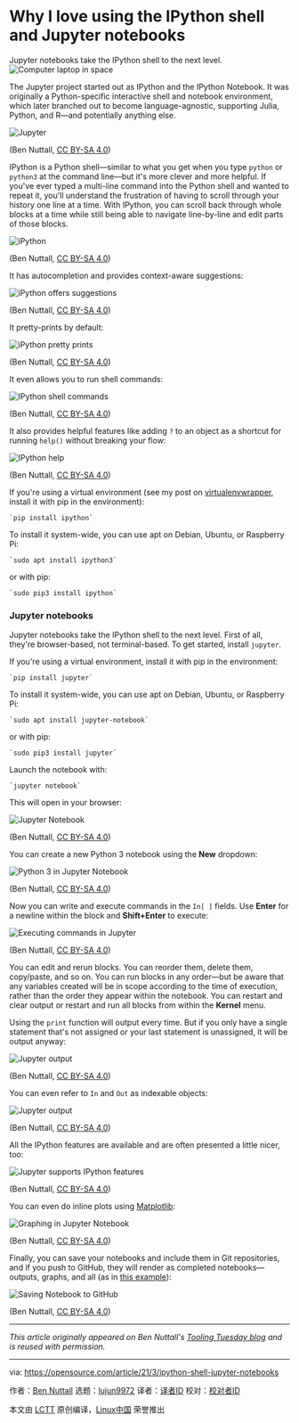 [#]: subject: (Why I love using the IPython shell and Jupyter notebooks)
[#]: via: (https://opensource.com/article/21/3/ipython-shell-jupyter-notebooks)
[#]: author: (Ben Nuttall https://opensource.com/users/bennuttall)
[#]: collector: (lujun9972)
[#]: translator: (geekpi)
[#]: reviewer: ( )
[#]: publisher: ( )
[#]: url: ( )

Why I love using the IPython shell and Jupyter notebooks
======
Jupyter notebooks take the IPython shell to the next level.
![Computer laptop in space][1]

The Jupyter project started out as IPython and the IPython Notebook. It was originally a Python-specific interactive shell and notebook environment, which later branched out to become language-agnostic, supporting Julia, Python, and R—and potentially anything else.

![Jupyter][2]

(Ben Nuttall, [CC BY-SA 4.0][3])

IPython is a Python shell—similar to what you get when you type `python` or `python3` at the command line—but it's more clever and more helpful. If you've ever typed a multi-line command into the Python shell and wanted to repeat it, you'll understand the frustration of having to scroll through your history one line at a time. With IPython, you can scroll back through whole blocks at a time while still being able to navigate line-by-line and edit parts of those blocks.

![iPython][4]

(Ben Nuttall, [CC BY-SA 4.0][3])

It has autocompletion and provides context-aware suggestions:

![iPython offers suggestions][5]

(Ben Nuttall, [CC BY-SA 4.0][3])

It pretty-prints by default:

![iPython pretty prints][6]

(Ben Nuttall, [CC BY-SA 4.0][3])

It even allows you to run shell commands:

![IPython shell commands][7]

(Ben Nuttall, [CC BY-SA 4.0][3])

It also provides helpful features like adding `?` to an object as a shortcut for running `help()` without breaking your flow:

![IPython help][8]

(Ben Nuttall, [CC BY-SA 4.0][3])

If you're using a virtual environment (see my post on [virtualenvwrapper][9], install it with pip in the environment):


```
`pip install ipython`
```

To install it system-wide, you can use apt on Debian, Ubuntu, or Raspberry Pi:


```
`sudo apt install ipython3`
```

or with pip:


```
`sudo pip3 install ipython`
```

### Jupyter notebooks

Jupyter notebooks take the IPython shell to the next level. First of all, they're browser-based, not terminal-based. To get started, install `jupyter`.

If you're using a virtual environment, install it with pip in the environment:


```
`pip install jupyter`
```

To install it system-wide, you can use apt on Debian, Ubuntu, or Raspberry Pi:


```
`sudo apt install jupyter-notebook`
```

or with pip:


```
`sudo pip3 install jupyter`
```

Launch the notebook with:


```
`jupyter notebook`
```

This will open in your browser:

![Jupyter Notebook][10]

(Ben Nuttall, [CC BY-SA 4.0][3])

You can create a new Python 3 notebook using the **New** dropdown:

![Python 3 in Jupyter Notebook][11]

(Ben Nuttall, [CC BY-SA 4.0][3])

Now you can write and execute commands in the `In[ ]` fields. Use **Enter** for a newline within the block and **Shift+Enter** to execute:

![Executing commands in Jupyter][12]

(Ben Nuttall, [CC BY-SA 4.0][3])

You can edit and rerun blocks. You can reorder them, delete them, copy/paste, and so on. You can run blocks in any order—but be aware that any variables created will be in scope according to the time of execution, rather than the order they appear within the notebook. You can restart and clear output or restart and run all blocks from within the **Kernel** menu.

Using the `print` function will output every time. But if you only have a single statement that's not assigned or your last statement is unassigned, it will be output anyway:

![Jupyter output][13]

(Ben Nuttall, [CC BY-SA 4.0][3])

You can even refer to `In` and `Out` as indexable objects:

![Jupyter output][14]

(Ben Nuttall, [CC BY-SA 4.0][3])

All the IPython features are available and are often presented a little nicer, too:

![Jupyter supports IPython features][15]

(Ben Nuttall, [CC BY-SA 4.0][3])

You can even do inline plots using [Matplotlib][16]:

![Graphing in Jupyter Notebook][17]

(Ben Nuttall, [CC BY-SA 4.0][3])

Finally, you can save your notebooks and include them in Git repositories, and if you push to GitHub, they will render as completed notebooks—outputs, graphs, and all (as in [this example][18]):

![Saving Notebook to GitHub][19]

(Ben Nuttall, [CC BY-SA 4.0][3])

* * *

_This article originally appeared on Ben Nuttall's [Tooling Tuesday blog][20] and is reused with permission._

--------------------------------------------------------------------------------

via: https://opensource.com/article/21/3/ipython-shell-jupyter-notebooks

作者：[Ben Nuttall][a]
选题：[lujun9972][b]
译者：[译者ID](https://github.com/译者ID)
校对：[校对者ID](https://github.com/校对者ID)

本文由 [LCTT](https://github.com/LCTT/TranslateProject) 原创编译，[Linux中国](https://linux.cn/) 荣誉推出

[a]: https://opensource.com/users/bennuttall
[b]: https://github.com/lujun9972
[1]: https://opensource.com/sites/default/files/styles/image-full-size/public/lead-images/computer_space_graphic_cosmic.png?itok=wu493YbB (Computer laptop in space)
[2]: https://opensource.com/sites/default/files/uploads/jupyterpreview.png (Jupyter)
[3]: https://creativecommons.org/licenses/by-sa/4.0/
[4]: https://opensource.com/sites/default/files/uploads/ipython-loop.png (iPython)
[5]: https://opensource.com/sites/default/files/uploads/ipython-suggest.png (iPython offers suggestions)
[6]: https://opensource.com/sites/default/files/uploads/ipython-pprint.png (iPython pretty prints)
[7]: https://opensource.com/sites/default/files/uploads/ipython-ls.png (IPython shell commands)
[8]: https://opensource.com/sites/default/files/uploads/ipython-help.png (IPython help)
[9]: https://opensource.com/article/21/2/python-virtualenvwrapper
[10]: https://opensource.com/sites/default/files/uploads/jupyter-notebook-1.png (Jupyter Notebook)
[11]: https://opensource.com/sites/default/files/uploads/jupyter-python-notebook.png (Python 3 in Jupyter Notebook)
[12]: https://opensource.com/sites/default/files/uploads/jupyter-loop.png (Executing commands in Jupyter)
[13]: https://opensource.com/sites/default/files/uploads/jupyter-cells.png (Jupyter output)
[14]: https://opensource.com/sites/default/files/uploads/jupyter-cells-2.png (Jupyter output)
[15]: https://opensource.com/sites/default/files/uploads/jupyter-help.png (Jupyter supports IPython features)
[16]: https://matplotlib.org/
[17]: https://opensource.com/sites/default/files/uploads/jupyter-graph.png (Graphing in Jupyter Notebook)
[18]: https://github.com/piwheels/stats/blob/master/2020.ipynb
[19]: https://opensource.com/sites/default/files/uploads/savenotebooks.png (Saving Notebook to GitHub)
[20]: https://tooling.bennuttall.com/the-ipython-shell-and-jupyter-notebooks/
